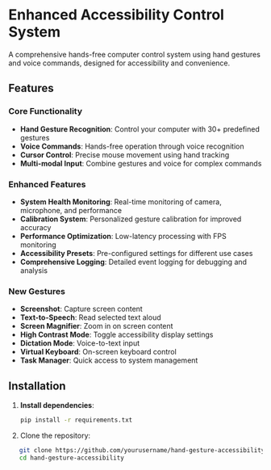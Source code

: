 # Enhanced Accessibility Control System

A comprehensive hands-free computer control system using hand gestures and voice commands, designed for accessibility and convenience.

## Features

### Core Functionality
- **Hand Gesture Recognition**: Control your computer with 30+ predefined gestures
- **Voice Commands**: Hands-free operation through voice recognition
- **Cursor Control**: Precise mouse movement using hand tracking
- **Multi-modal Input**: Combine gestures and voice for complex commands

### Enhanced Features
- **System Health Monitoring**: Real-time monitoring of camera, microphone, and performance
- **Calibration System**: Personalized gesture calibration for improved accuracy
- **Performance Optimization**: Low-latency processing with FPS monitoring
- **Accessibility Presets**: Pre-configured settings for different use cases
- **Comprehensive Logging**: Detailed event logging for debugging and analysis

### New Gestures
- **Screenshot**: Capture screen content
- **Text-to-Speech**: Read selected text aloud
- **Screen Magnifier**: Zoom in on screen content
- **High Contrast Mode**: Toggle accessibility display settings
- **Dictation Mode**: Voice-to-text input
- **Virtual Keyboard**: On-screen keyboard control
- **Task Manager**: Quick access to system management

## Installation

1. **Install dependencies**:
   ```bash
   pip install -r requirements.txt

2. Clone the repository:
```bash
   git clone https://github.com/yourusername/hand-gesture-accessibility.git
   cd hand-gesture-accessibility